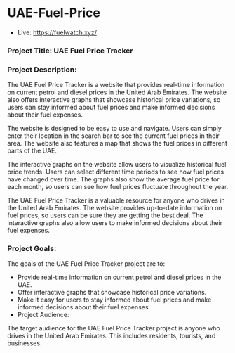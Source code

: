 # UAE-Fuel-Price

- Live: https://fuelwatch.xyz/

### Project Title: UAE Fuel Price Tracker

### Project Description:

The UAE Fuel Price Tracker is a website that provides real-time information on current petrol and diesel prices in the United Arab Emirates. The website also offers interactive graphs that showcase historical price variations, so users can stay informed about fuel prices and make informed decisions about their fuel expenses.

The website is designed to be easy to use and navigate. Users can simply enter their location in the search bar to see the current fuel prices in their area. The website also features a map that shows the fuel prices in different parts of the UAE.

The interactive graphs on the website allow users to visualize historical fuel price trends. Users can select different time periods to see how fuel prices have changed over time. The graphs also show the average fuel price for each month, so users can see how fuel prices fluctuate throughout the year.

The UAE Fuel Price Tracker is a valuable resource for anyone who drives in the United Arab Emirates. The website provides up-to-date information on fuel prices, so users can be sure they are getting the best deal. The interactive graphs also allow users to make informed decisions about their fuel expenses.

### Project Goals:

The goals of the UAE Fuel Price Tracker project are to:

- Provide real-time information on current petrol and diesel prices in the UAE.
- Offer interactive graphs that showcase historical price variations.
- Make it easy for users to stay informed about fuel prices and make informed decisions about their fuel expenses.
- Project Audience:

The target audience for the UAE Fuel Price Tracker project is anyone who drives in the United Arab Emirates. This includes residents, tourists, and businesses.
